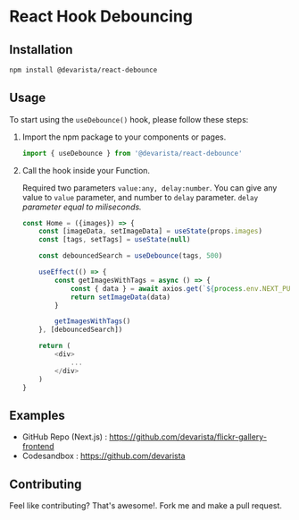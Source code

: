 # React Hook Debouncing

## Installation

```sh
npm install @devarista/react-debounce
```

## Usage

To start using the `useDebounce()` hook, please follow these steps:

1. Import the npm package to your components or pages.

    ```javascript
    import { useDebounce } from '@devarista/react-debounce'
    ```

2. Call the hook inside your Function.

    Required two parameters `value:any, delay:number`. You can give any value to `value` parameter, and number to `delay` parameter.
    `delay` _parameter equal to miliseconds._

    ```javascript
    const Home = ({images}) => {
        const [imageData, setImageData] = useState(props.images)
        const [tags, setTags] = useState(null)
    
        const debouncedSearch = useDebounce(tags, 500)
    
        useEffect(() => {
            const getImagesWithTags = async () => {
                const { data } = await axios.get(`${process.env.NEXT_PUBLIC_SERVER_URL}/image?tags=${debouncedSearch}`)
                return setImageData(data)
            }

            getImagesWithTags()
        }, [debouncedSearch])
    
        return (
            <div>
                ...
            </div>
        )
    }
    ```

## Examples

- GitHub Repo (Next.js) : <https://github.com/devarista/flickr-gallery-frontend>
- Codesandbox : <https://github.com/devarista>

## Contributing

Feel like contributing? That's awesome!. Fork me and make a pull request.
